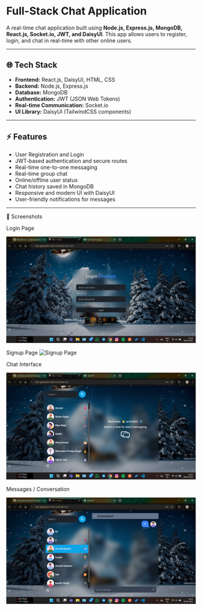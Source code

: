 # Full-Stack Chat Application

A real-time chat application built using **Node.js, Express.js, MongoDB, React.js, Socket.io, JWT, and DaisyUI**. This app allows users to register, login, and chat in real-time with other online users.

---

## 🌐 Tech Stack

* **Frontend:** React.js, DaisyUI, HTML, CSS
* **Backend:** Node.js, Express.js
* **Database:** MongoDB
* **Authentication:** JWT (JSON Web Tokens)
* **Real-time Communication:** Socket.io
* **UI Library:** DaisyUI (TailwindCSS components)

---

## ⚡ Features

* User Registration and Login
* JWT-based authentication and secure routes
* Real-time one-to-one messaging
* Real-time group chat
* Online/offline user status
* Chat history saved in MongoDB
* Responsive and modern UI with DaisyUI
* User-friendly notifications for messages

 ---
  

📸 Screenshots

Login Page

![Login Page](https://github.com/yashmalavade2002/Chat-App/blob/25ee788d69a2b37391049778bf6fb5a3579c9ce1/Screenshot%20(127).png)


Signup Page
![Signup Page](./screenshots/login.png)


Chat Interface

![Chat UI](https://github.com/yashmalavade2002/Chat-App/blob/ee9862b9f7c49b7abfea1afad3dd944c53c79e17/Screenshot%20(125).png)


Messages / Conversation

![Conversation](https://github.com/yashmalavade2002/Chat-App/blob/f18cae3321854f19b4e703a83c29ae35d28a3138/Screenshot%20(126).png)
